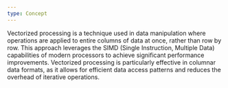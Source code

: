 ```yaml
---
type: Concept
---
```


Vectorized processing is a technique used in data manipulation where operations are applied to entire columns of data at once, rather than row by row. This approach leverages the SIMD (Single Instruction, Multiple Data) capabilities of modern processors to achieve significant performance improvements. Vectorized processing is particularly effective in columnar data formats, as it allows for efficient data access patterns and reduces the overhead of iterative operations.